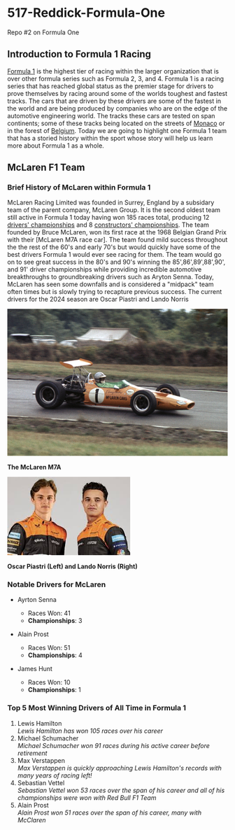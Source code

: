 # 517-Reddick-Formula-One
 
 Repo #2 on Formula One

## Introduction to Formula 1 Racing

[Formula 1](https://www.formula1.com/) is the highest tier of racing within the larger organization that is over other formula series such as Formula 2, 3, and 4. Formula 1 is a racing series that has reached global status as the premier stage for drivers to prove themselves by racing around some of the worlds toughest and fastest tracks. The cars that are driven by these drivers are some of the fastest in the world and are being produced by companies who are on the edge of the automotive engineering world. The tracks these cars are tested on span continents; some of these tracks being located on the streets of [Monaco] or in the forest of [Belgium]. Today we are going to highlight one Formula 1 team that has a storied history within the sport whose story will help us learn more about Formula 1 as a whole. 


## McLaren F1 Team  
### Brief History of McLaren within Formula 1

McLaren Racing Limited was founded in Surrey, England by a subsidary team of the parent company, McLaren Group. It is the second oldest team still active in Formula 1 today having won 185 races total, producing 12 [drivers' championships](https://www.formula1.com/en/results/2024/team) and 8 [constructors' championships](https://www.formula1.com/en/results/2024/drivers). The team founded by Bruce McLaren, won its first race at the 1968 Belgian Grand Prix with their [McLaren M7A race car]. The team found mild success throughout the the rest of the 60's and early 70's but would quickly have some of the best drivers Formula 1 would ever see racing for them. The team would go on to see great success in the 80's and 90's winning the 85',86',89',88',90', and 91' driver championships while providing incredible automotive breakthroughs to groundbreaking drivers such as Aryton Senna. Today, McLaren has seen some downfalls and is considered a "midpack" team often times but is slowly trying to recapture previous success. The current drivers for the 2024 season are Oscar Piastri and Lando Norris

![McLaren M7A](images/McLaren%20M7a.jpg)

   **The McLaren M7A**

![Oscar Piastri and Lando Norris](images/OandL.jpg)

**Oscar Piastri (Left) and Lando Norris (Right)**





### Notable Drivers for McLaren

* Ayrton Senna
    * Races Won: 41
    * **Championships**: 3

* Alain Prost
    * Races Won: 51
    * **Championships**: 4

* James Hunt
    * Races Won: 10
    * **Championships**: 1



### Top 5 Most Winning Drivers of All Time in Formula 1

1. Lewis Hamilton  
_Lewis Hamilton has won 105 races over his career_
2. Michael Schumacher  
_Michael Schumacher won 91 races during his active career before retirement_
3. Max Verstappen  
 _Max Verstappen is quickly approaching Lewis Hamilton's records with many years of racing left!_
4. Sebastian Vettel  
_Sebastian Vettel won 53 races over the span of his career and all of his championships were won with Red Bull F1 Team_
5. Alain Prost  
_Alain Prost won 51 races over the span of his career, many with McClaren_


[Monaco]: https://www.formula1.com/en/information/monaco-circuit-de-monaco-monte-carlo.2ZWRtIcSI6ZzVGX1uGRpkJ
[Belgium]: https://www.formula1.com/en/racing/2024/belgium/circuit

